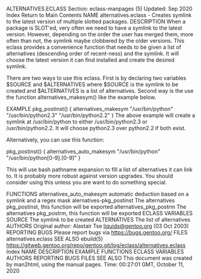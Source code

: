 ALTERNATIVES.ECLASS
Section: eclass-manpages (5)
Updated: Sep 2020
Index Return to Main Contents
NAME
alternatives.eclass - Creates symlink to the latest version of multiple slotted packages.
DESCRIPTION
When a package is SLOT'ed, very often we need to have a symlink to the latest version. However, depending on the order the user has merged them, more often than not, the symlink maybe clobbered by the older versions.
This eclass provides a convenience function that needs to be given a list of alternatives (descending order of recent-ness) and the symlink. It will choose the latest version it can find installed and create the desired symlink.

There are two ways to use this eclass. First is by declaring two variables $SOURCE and $ALTERNATIVES where $SOURCE is the symlink to be created and $ALTERNATIVES is a list of alternatives. Second way is the use the function alternatives_makesym() like the example below.

EXAMPLE
pkg_postinst() {
    alternatives_makesym "/usr/bin/python" "/usr/bin/python2.3" "/usr/bin/python2.2" }
The above example will create a symlink at /usr/bin/python to either /usr/bin/python2.3 or /usr/bin/python2.2. It will choose python2.3 over python2.2 if both exist.

Alternatively, you can use this function:

pkg_postinst() {
   alternatives_auto_makesym "/usr/bin/python" "/usr/bin/python[0-9].[0-9]" }

This will use bash pathname expansion to fill a list of alternatives it can link to. It is probably more robust against version upgrades. You should consider using this unless you are want to do something special.

FUNCTIONS
alternatives_auto_makesym
automatic deduction based on a symlink and a regex mask
alernatives-pkg_postinst
The alternatives pkg_postinst, this function will be exported
alternatives_pkg_postrm
The alternatives pkg_postrm, this function will be exported
ECLASS VARIABLES
SOURCE
The symlink to be created
ALTERNATIVES
The list of alternatives
AUTHORS
Original author: Alastair Tse <liquidx@gentoo.org> (03 Oct 2003)
REPORTING BUGS
Please report bugs via https://bugs.gentoo.org/
FILES
alternatives.eclass
SEE ALSO
ebuild(5)
https://gitweb.gentoo.org/repo/gentoo.git/log/eclass/alternatives.eclass
Index
NAME
DESCRIPTION
EXAMPLE
FUNCTIONS
ECLASS VARIABLES
AUTHORS
REPORTING BUGS
FILES
SEE ALSO
This document was created by man2html, using the manual pages.
Time: 00:27:01 GMT, October 11, 2020